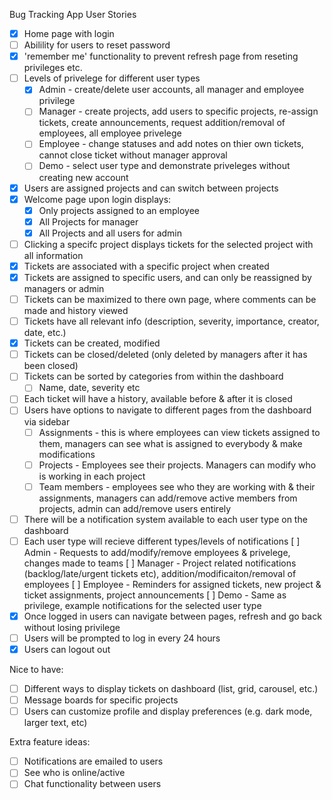 Bug Tracking App User Stories

- [x] Home page with login
- [ ] Abilility for users to reset password
- [x] 'remember me' functionality to prevent refresh page from reseting privileges etc.
- [ ] Levels of privelege for different user types
    - [x] Admin - create/delete user accounts, all manager and employee privilege
    - [ ] Manager - create projects, add users to specific projects, re-assign tickets, create announcements, request addition/removal of employees, all employee privelege
    - [ ] Employee - change statuses and add notes on thier own tickets, cannot close ticket without manager approval
    - [ ] Demo - select user type and demonstrate priveleges without creating new account
- [x] Users are assigned projects and can switch between projects
- [x] Welcome page upon login displays:
    - [x] Only projects assigned to an employee
    - [x] All Projects for manager
    - [x] All Projects and all users for admin
- [ ] Clicking a specifc project displays tickets for the selected project with all information
- [x] Tickets are associated with a specific project when created
- [x] Tickets are assigned to specific users, and can only be reassigned by managers or admin
- [ ] Tickets can be maximized to there own page, where comments can be made and history viewed
- [ ] Tickets have all relevant info (description, severity, importance, creator, date, etc.)
- [x] Tickets can be created, modified
- [ ] Tickets can be closed/deleted (only deleted by managers after it has been closed)
- [ ] Tickets can be sorted by categories from within the dashboard
    - [ ] Name, date, severity etc
- [ ] Each ticket will have a history, available before & after it is closed
- [ ] Users have options to navigate to different pages from the dashboard via sidebar
    - [ ] Assignments - this is where employees can view tickets assigned to them, managers can see what is assigned to everybody & make modifications
    - [ ] Projects - Employees see their projects. Managers can modify who is working in each project
    - [ ] Team members - employees see who they are working with & their assignments, managers can add/remove active members from projects, admin can add/remove users entirely
- [ ] There will be a notification system available to each user type on the dashboard
- [ ] Each user type will recieve different types/levels of notifications
    [ ] Admin - Requests to add/modify/remove employees & privelege, changes made to teams
    [ ] Manager - Project related notifications (backlog/late/urgent tickets etc), addition/modificaiton/removal of employees
    [ ] Employee - Reminders for assigned tickets, new project & ticket assignments, project announcements
    [ ] Demo - Same as privilege, example notifications for the selected user type
- [x] Once logged in users can navigate between pages, refresh and go back without losing privilege
- [ ] Users will be prompted to log in every 24 hours
- [x] Users can logout out

Nice to have:
- [ ] Different ways to display tickets on dashboard (list, grid, carousel, etc.)
- [ ] Message boards for specific projects
- [ ] Users can customize profile and display preferences (e.g. dark mode, larger text, etc)

Extra feature ideas:
- [ ] Notifications are emailed to users
- [ ] See who is online/active
- [ ] Chat functionality between users